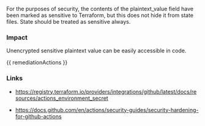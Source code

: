 
For the purposes of security, the contents of the plaintext_value field have been marked as sensitive to Terraform, but this does not hide it from state files. State should be treated as sensitive always.

### Impact
Unencrypted sensitive plaintext value can be easily accessible in code.

<!-- DO NOT CHANGE -->
{{ remediationActions }}

### Links
- https://registry.terraform.io/providers/integrations/github/latest/docs/resources/actions_environment_secret

- https://docs.github.com/en/actions/security-guides/security-hardening-for-github-actions


